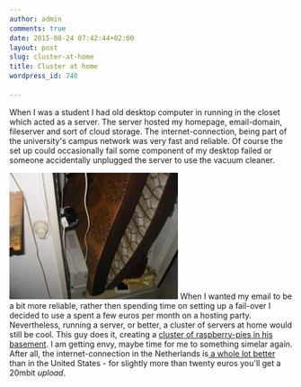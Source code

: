 ```yaml
---
author: admin
comments: true
date: 2015-08-24 07:42:44+02:00
layout: post
slug: cluster-at-home
title: Cluster at home
wordpress_id: 740

---
```


When I was a student I had old desktop computer in running in the closet which acted as a server. The server hosted my homepage, email-domain, fileserver and sort of cloud storage. The internet-connection, being part of the university's campus network was very fast and reliable. Of course the set up could occasionally fail some component of my desktop failed or someone accidentally unplugged the server to use the vacuum cleaner.

[![Server in kast](/wp-content/uploads/2015/08/fotoserverinkast-300x225.jpg)](/wp-content/uploads/2015/08/fotoserverinkast.jpg)
When I wanted my email to be a bit more reliable, rather then spending time on setting up a fail-over I decided to use a spent a few euros per month on a hosting party. Nevertheless, running a server, or better, a cluster of servers at home would still be cool. This guy does it, creating a [cluster of raspberry-pies in his basement](http://www.pidramble.com/build-your-own-raspberry-pi-cluster). I am getting envy, maybe time for me to something simelar again. After all, the internet-connection in the Netherlands is[ a whole lot better](https://www.internetten.nl/internet/vergelijking) than in the United States - for slightly more than twenty euros you'll get a 20mbit _upload_.



